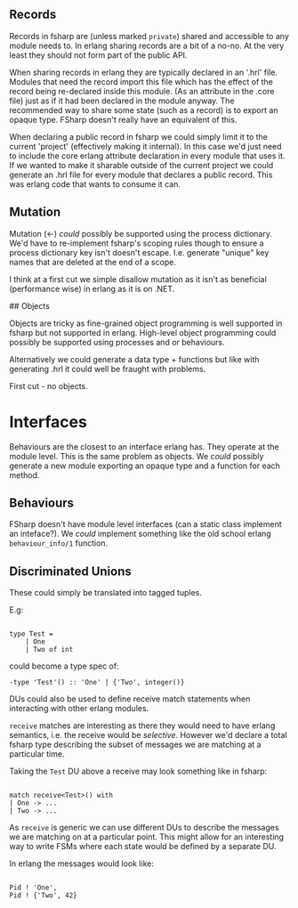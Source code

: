 ## Records

Records in fsharp are (unless marked `private`) shared and accessible to any
module needs to. In erlang sharing records are a bit of a no-no. At the very
least they should not form part of the public API.

When sharing records in erlang they are typically declared in an '.hrl' file.
Modules that need the record import this file which has the effect of the record
being re-declared inside this module. (As an attribute in the .core file) just
as if it had been declared in the module anyway.
The recommended way to share some state (such as a record) is to export an
opaque type. FSharp doesn't really have an equivalent of this.

When declaring a public record in fsharp we could simply limit it to the current
'project' (effectively making it internal). In this case we'd just need to
include the core erlang attribute declaration in every module that uses it.
If we wanted to make it sharable outside of the current project we could generate
an .hrl file for every module that declares a public record. This was erlang
code that wants to consume it can.


## Mutation

Mutation (<-) _could_ possibly be supported using the process dictionary. We'd
have to re-implement fsharp's scoping rules though to ensure a process
dictionary key isn't doesn't escape. I.e. generate "unique" key names that are
deleted at the end of a scope.

I think at a first cut we simple disallow mutation as it isn't as beneficial
(performance wise) in erlang as it is on .NET.

## Objects

Objects are tricky as fine-grained object programming is well supported in
fsharp but not supported in erlang. High-level object programming could
possibly be supported using processes and or behaviours.

Alternatively we could generate a data type + functions but like with generating
.hrl it could well be fraught with problems.

First cut - no objects.

# Interfaces

Behaviours are the closest to an interface erlang has. They operate at the
module level. This is the same problem as objects. We _could_ possibly generate
a new module exporting an opaque type and a function for each method.

## Behaviours

FSharp doesn't have module level interfaces (can a static class implement an
inteface?). We _could_ implement something like the old school erlang
`behaviour_info/1` function.


## Discriminated Unions

These could simply be translated into tagged tuples.

E.g:
```

type Test =
    | One
    | Two of int

```

could become a type spec of:

```
-type 'Test'() :: 'One' | {'Two', integer()}
```

DUs could also be used to define receive match statements when interacting
with other erlang modules.

`receive` matches are interesting as there they would need to have erlang
semantics, i.e. the receive would be _selective_. However we'd declare a total
fsharp type describing the subset of messages we are matching at a particular time.

Taking the `Test` DU above a receive may look something like in fsharp:

```

match receive<Test>() with
| One -> ...
| Two -> ...

```

As `receive` is generic we can use different DUs to describe the messages we
are matching on at a particular point. This might allow for an interesting
way to write FSMs where each state would be defined by a separate DU.

In erlang the messages would look like:

```

Pid ! 'One',
Pid ! {'Two', 42}

```
